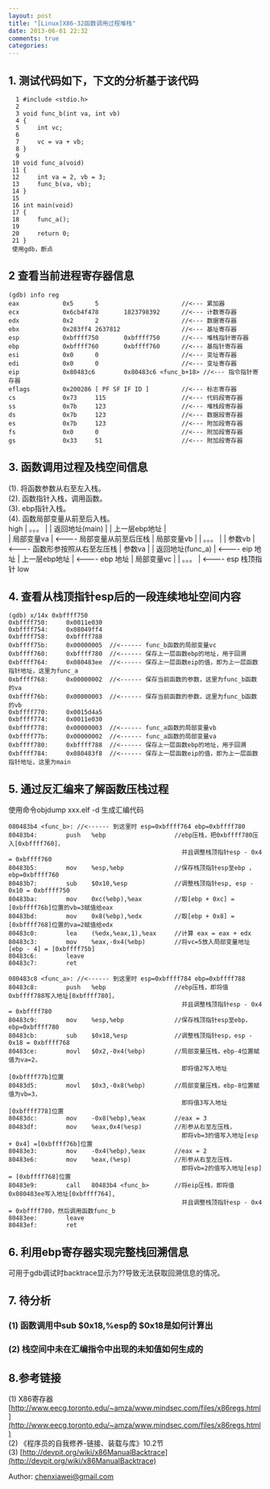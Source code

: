```yaml
---
layout: post
title: "[Linux]X86-32函数调用过程堆栈"
date: 2013-06-01 22:32
comments: true
categories: 
---
```

## 1. 测试代码如下，下文的分析基于该代码
	  1 #include <stdio.h>
	  2
	  3 void func_b(int va, int vb)
	  4 {
	  5     int vc;
	  6
	  7     vc = va + vb;
	  8 }
	  9
	 10 void func_a(void)
	 11 {
	 12     int va = 2, vb = 3;
	 13     func_b(va, vb);
	 14 }
	 15
	 16 int main(void)
	 17 {
	 18     func_a();
	 19
	 20     return 0;
	 21 }
	 使用gdb，断点

## 2 查看当前进程寄存器信息
	(gdb) info reg  
	eax            0x5      5                       //<--- 累加器
	ecx            0x6cb4f478       1823798392      //<--- 计数寄存器
	edx            0x2      2                       //<--- 数据寄存器
	ebx            0x283ff4 2637812                 //<--- 基址寄存器
	esp            0xbffff750       0xbffff750      //<--- 堆栈指针寄存器
	ebp            0xbffff760       0xbffff760      //<--- 基指针寄存器
	esi            0x0      0                       //<--- 变址寄存器
	edi            0x0      0                       //<--- 变址寄存器
	eip            0x80483c6        0x80483c6 <func_b+18> //<--- 指令指针寄存器
	eflags         0x200286 [ PF SF IF ID ]         //<--- 标志寄存器
	cs             0x73     115                     //<--- 代码段寄存器
	ss             0x7b     123                     //<--- 堆栈段寄存器
	ds             0x7b     123                     //<--- 数据段寄存器
	es             0x7b     123                     //<--- 附加段寄存器
	fs             0x0      0                       //<--- 附加段寄存器
	gs             0x33     51                      //<--- 附加段寄存器

## 3. 函数调用过程及栈空间信息
(1). 将函数参数从右至左入栈。<br>
(2). 函数指针入栈，调用函数。<br>
(3). ebp指针入栈。<br>
(4). 函数局部变量从前至后入栈。<br>
	high 
		| 。。。           |
		| 返回地址(main)   |
		| 上一层ebp地址    |      
		| 局部变量va       | <---- 局部变量从前至后压栈
		| 局部变量vb       | 
		| 。。。           |
		| 参数vb           | <---- 函数形参按照从右至左压栈
		| 参数va           |
		| 返回地址(func_a) | <---- eip 地址
		| 上一层ebp地址    | <---- ebp 地址
		| 局部变量vc       | 
		| 。。。           | <---- esp 栈顶指针
	low
	
## 4. 查看从栈顶指针esp后的一段连续地址空间内容 
	(gdb) x/14x 0xbffff750 
	0xbffff750:     0x0011e030      
	0xbffff754:     0x08049ff4
	0xbffff758:     0xbffff788
	0xbffff75b:     0x00000005  //<------ func_b函数的局部变量vc
	0xbffff760:     0xbffff780  //<------ 保存上一层函数ebp的地址，用于回溯
	0xbffff764:     0x080483ee  //<------ 保存上一层函数eip的值，即为上一层函数指针地址，这里为func_a
	0xbffff768:     0x00000002  //<------ 保存当前函数的参数，这里为func_b函数的va
	0xbffff76b:     0x00000003  //<------ 保存当前函数的参数，这里为func_b函数的vb
	0xbffff770:     0x0015d4a5 
	0xbffff774:     0x0011e030
	0xbffff778:     0x00000003  //<------ func_a函数的局部变量vb
	0xbffff77b:     0x00000002  //<------ func_a函数的局部变量va
	0xbffff780:     0xbffff788  //<------ 保存上一层函数ebp的地址，用于回溯
	0xbffff784:     0x080483f8  //<------ 保存上一层函数eip的值，即为上一层函数指针地址，这里为main

## 5. 通过反汇编来了解函数压栈过程
使用命令objdump xxx.elf -d 生成汇编代码

	080483b4 <func_b>: //<------ 到这里时 esp=0xbffff764 ebp=0xbffff780
	80483b4:		push   %ebp                   //ebp压栈，把0xbffff780压入[0xbffff760]，
													并且调整栈顶指针esp - 0x4 = 0xbffff760
	80483b5:		mov    %esp,%ebp              //保存栈顶指针esp至ebp ，ebp=0xbffff760
	80483b7:		sub    $0x10,%esp             //调整栈顶指针esp, esp - 0x10 = 0xbffff750
	80483ba:		mov    0xc(%ebp),%eax         //取[ebp + 0xc] = [0xbffff76b]位置的vb=3赋值给eax
	80483bd:		mov    0x8(%ebp),%edx         //取[ebp + 0x8] = [0xbffff768]位置的va=2赋值给edx
	80483c0:		lea    (%edx,%eax,1),%eax     //计算 eax = eax + edx
	80483c3:		mov    %eax,-0x4(%ebp)        //将vc=5放入局部变量地址[ebp - 4] = [0xbffff75b]
	80483c6:		leave  
	80483c7:		ret    

	080483c8 <func_a>: //<------ 到这里时 esp=0xbffff784 ebp=0xbffff788
	80483c8:		push   %ebp                   //ebp压栈，即将值0xbffff788写入地址[0xbffff780]，
													并且调整栈顶指针esp - 0x4 = 0xbffff780
	80483c9:		mov    %esp,%ebp              //保存栈顶指针esp至ebp，ebp=0xbffff780
	80483cb:		sub    $0x18,%esp             //调整栈顶指针esp，esp - 0x18 = 0xbffff768
	80483ce:		movl   $0x2,-0x4(%ebp)        //局部变量压栈，ebp-4位置赋值为va=2，
													即将值2写入地址[0xbffff77b]位置
	80483d5:		movl   $0x3,-0x8(%ebp)        //局部变量压栈，ebp-8位置赋值为vb=3，
													即将值3写入地址[0xbffff778]位置
	80483dc:		mov    -0x8(%ebp),%eax        //eax = 3
	80483df:		mov    %eax,0x4(%esp)         //形参从右至左压栈，
													即将vb=3的值写入地址[esp + 0x4] =[0xbffff76b]位置
	80483e3:		mov    -0x4(%ebp),%eax        //eax = 2
	80483e6:		mov    %eax,(%esp)            //形参从右至左压栈，
													即将vb=2的值写入地址[esp] = [0xbffff768]位置
	80483e9:		call   80483b4 <func_b>       //将eip压栈，即将值0x080483ee写入地址[0xbffff764], 
													并且调整栈顶指针esp - 0x4 = 0xbffff780，然后调用函数func_b
	80483ee:		leave  
	80483ef:		ret    

## 6. 利用ebp寄存器实现完整栈回溯信息
可用于gdb调试时backtrace显示为??导致无法获取回溯信息的情况。

## 7. 待分析
### (1) 函数调用中sub $0x18,%esp的 $0x18是如何计算出 
### (2) 栈空间中未在汇编指令中出现的未知值如何生成的

## 8.参考链接
(1) X86寄存器 [http://www.eecg.toronto.edu/~amza/www.mindsec.com/files/x86regs.html](http://www.eecg.toronto.edu/~amza/www.mindsec.com/files/x86regs.html)<br>
(2) 《程序员的自我修养-链接、装载与库》10.2节<br>
(3) [http://devpit.org/wiki/x86ManualBacktrace](http://devpit.org/wiki/x86ManualBacktrace)<br>

Author: chenxiawei@gmail.com<br>
